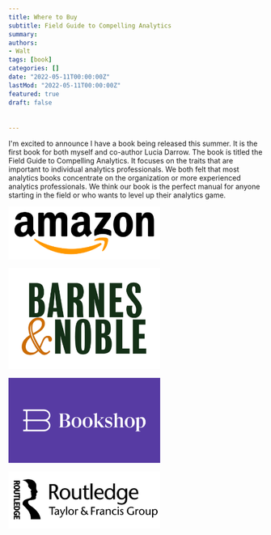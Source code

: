 ```yaml
---
title: Where to Buy
subtitle: Field Guide to Compelling Analytics
summary: 
authors:
- Walt
tags: [book]
categories: []
date: "2022-05-11T00:00:00Z"
lastMod: "2022-05-11T00:00:00Z"
featured: true
draft: false


---
```


I'm excited to announce I have a book being released this summer. It is the first book for both myself and co-author Lucia Darrow. The book is titled the Field Guide to Compelling Analytics. It focuses on the traits that are important to individual analytics professionals. We both felt that most analytics books concentrate on the organization or more experienced analytics professionals. We think our book is the perfect manual for anyone starting in the field or who wants to level up their analytics game.


[<img src="Amazon_logo.png" alt="drawing" width="300"/>](https://www.amazon.com/Field-Compelling-Analytics-Chapman-Studies/dp/1032065257/ref=sr_1_1?crid=1VXQQUIGCVD3Y&keywords=walter+degrange&qid=1654288663&sprefix=walter+degrange%2Caps%2C85&sr=8-1)

[<img src="barnes-and-noble-logo.jpg" alt="drawing" width="300"/>](https://www.barnesandnoble.com/w/field-guide-to-compelling-analytics-walter-degrange/1141466040?ean=9781032065250)

[<img src="093020-Bookshop-Blog.png" alt="drawing" width="300"/>](https://bookshop.org/books/field-guide-to-compelling-analytics/9781032065250)

[<img src="routledge-logo.jpg" alt="drawing" width="300"/>](https://www.routledge.com/Field-Guide-to-Compelling-Analytics/DeGrange-Darrow/p/book/9781032065)


